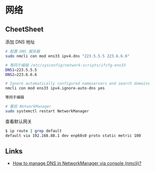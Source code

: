 # 网络

## CheetSheet

添加 DNS 地址

```sh
# 配置 DNS 服务器
sudo nmcli con mod ens33 ipv4.dns "223.5.5.5 223.6.6.6"

# 等同于编辑 /etc/sysconfig/network-scripts/ifcfg-ens33 
DNS1=223.5.5.5
DNS2=223.6.6.6

# Ignore automatically configured nameservers and search domains
nmcli con mod ens33 ipv4.ignore-auto-dns yes

等同于编辑

# 重启 NetworkManager
sudo systemctl restart NetworkManager
```

查看默认网关

```sh
$ ip route | grep default
default via 192.168.88.1 dev enp60s0 proto static metric 100
```

## Links

- [How to manage DNS in NetworkManager via console (nmcli)?](https://serverfault.com/a/810639)
